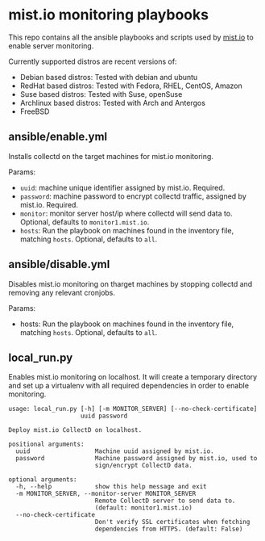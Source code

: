 mist.io monitoring playbooks
============================
This repo contains all the ansible playbooks and scripts used by [mist.io](https://mist.io/) to enable server monitoring.

Currently supported distros are recent versions of:
- Debian based distros: Tested with debian and ubuntu
- RedHat based distros: Tested with Fedora, RHEL, CentOS, Amazon
- Suse based distros: Tested with Suse, openSuse
- Archlinux based distros: Tested with Arch and Antergos
- FreeBSD

ansible/enable.yml
------------------
Installs collectd on the target machines for mist.io monitoring.

Params:
- `uuid`: machine unique identifier assigned by mist.io. Required.
- `password`: machine password to encrypt collectd traffic, assigned by mist.io. Required.
- `monitor`: monitor server host/ip where collectd will send data to. Optional, defaults to `monitor1.mist.io`.
- `hosts`: Run the playbook on machines found in the inventory file, matching `hosts`. Optional, defaults to `all`.

ansible/disable.yml
-------------------
Disables mist.io monitoring on tharget machines by stopping collectd and removing any relevant cronjobs.

Params:
- hosts: Run the playbook on machines found in the inventory file, matching `hosts`. Optional, defaults to `all`.

local_run.py
------------
Enables mist.io monitoring on localhost. It will create a temporary directory and set up a virtualenv with all required dependencies in order to enable monitoring.

```
usage: local_run.py [-h] [-m MONITOR_SERVER] [--no-check-certificate]
                    uuid password

Deploy mist.io CollectD on localhost.

positional arguments:
  uuid                  Machine uuid assigned by mist.io.
  password              Machine password assigned by mist.io, used to
                        sign/encrypt CollectD data.

optional arguments:
  -h, --help            show this help message and exit
  -m MONITOR_SERVER, --monitor-server MONITOR_SERVER
                        Remote CollectD server to send data to.
                        (default: monitor1.mist.io)
  --no-check-certificate
                        Don't verify SSL certificates when fetching
                        dependencies from HTTPS. (default: False)
```
